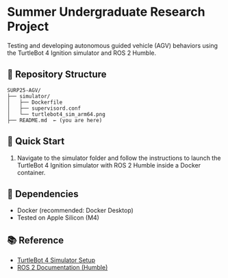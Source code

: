 # Summer Undergraduate Research Project

Testing and developing autonomous guided vehicle (AGV) behaviors using the TurtleBot 4 Ignition simulator and ROS 2 Humble.

## 📁 Repository Structure

```
SURP25-AGV/
├── simulator/
│   ├── Dockerfile
│   ├── supervisord.conf
│   └── turtlebot4_sim_arm64.png
├── README.md  ← (you are here)
```

## 🚀 Quick Start

1. Navigate to the simulator folder and follow the instructions to launch the TurtleBot 4 Ignition simulator with ROS 2 Humble inside a Docker container.
 
## 🧰 Dependencies

- Docker (recommended: Docker Desktop)
- Tested on Apple Silicon (M4)

## 📚 Reference

- [TurtleBot 4 Simulator Setup](https://turtlebot.github.io/turtlebot4-user-manual/software/turtlebot4_simulator.html)
- [ROS 2 Documentation (Humble)](https://docs.ros.org/en/humble/index.html)
